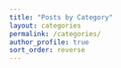 ```yaml
---
title: "Posts by Category"
layout: categories
permalink: /categories/
author_profile: true
sort_order: reverse
---
```

